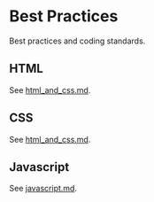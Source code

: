 # Best Practices

Best practices and coding standards.


## HTML

See [html_and_css.md](https://github.com/nickroberts/bestpractices/blob/master/html.md).


## CSS

See [html_and_css.md](https://github.com/nickroberts/bestpractices/blob/master/css.md).


## Javascript

See [javascript.md](https://github.com/nickroberts/bestpractices/blob/master/javascript.md).